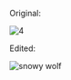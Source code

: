 Original:

![4](https://user-images.githubusercontent.com/88210093/139860478-1fe67048-6eb0-40f7-a409-b695f40ce4e9.jpg)

Edited:

![snowy wolf](https://user-images.githubusercontent.com/88210093/139860594-b972c409-0fee-4962-8e15-ee028ebc49bb.jpg)
